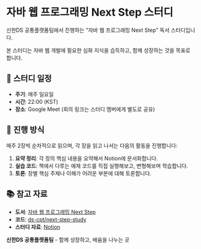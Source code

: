 # 자바 웹 프로그래밍 Next Step 스터디

신한DS 공통플랫폼팀에서 진행하는 "자바 웹 프로그래밍 Next Step" 독서 스터디입니다. 

본 스터디는 자바 웹 개발에 필요한 심화 지식을 습득하고, 함께 성장하는 것을 목표로 합니다.

## 📆 스터디 일정
- **주기**: 매주 일요일
- **시간**: 22:00 (KST)
- **장소**: Google Meet (회의 링크는 스터디 멤버에게 별도로 공유)

## 📖 진행 방식
매주 2장씩 순차적으로 읽으며, 각 장을 읽고 나서는 다음의 활동을 진행합니다:
1. **요약 정리**: 각 장의 핵심 내용을 요약해서 Notion에 문서화합니다.
2. **실습 코드**: 책에서 다루는 예제 코드를 직접 실행해보고, 변형해보며 학습합니다.
3. **토론**: 장별 핵심 주제나 이해가 어려운 부분에 대해 토론합니다.

## 📚 참고 자료
- **도서**: [자바 웹 프로그래밍 Next Step](http://www.yes24.com/Product/Goods/83849117)
- **코드**: [ds-cpt/next-step-study](https://github.com/ds-cpt/next-step-study)
- **스터디 자료**: [Notion](https://www.notion.so/04_2-NextStep-77114c701a0543ea8f0e3d33a878c662?pvs=4)


**신한DS 공통플랫폼팀** - 함께 성장하고, 배움을 나누는 곳